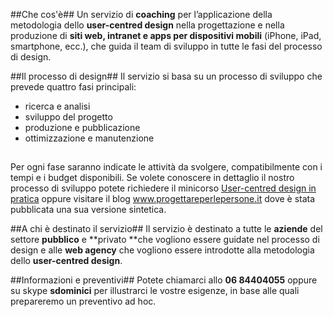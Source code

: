 ##Che cos'è##
Un servizio di **coaching** per l’applicazione della metodologia dello **user-centred design** nella progettazione e nella produzione di **siti web, intranet e apps per dispositivi mobili** (iPhone, iPad, smartphone, ecc.), che guida il team di sviluppo in tutte le fasi del processo di design.

##Il processo di design##
Il servizio si basa su un processo di sviluppo che prevede quattro fasi principali:

- ricerca e analisi
- sviluppo del progetto
- produzione e pubblicazione
- ottimizzazione e manutenzione

##
Per ogni fase saranno indicate le attività da svolgere, compatibilmente con i tempi e i budget disponibili. Se volete conoscere in dettaglio il nostro processo di sviluppo potete richiedere il minicorso <a href="interna.asp?p=16">User-centred design in pratica</a> oppure visitare il blog <a href="http://www.progettareperlepersone.it/dblog/storico.asp?s=Corso+UCD">www.progettareperlepersone.it</a> dove è stata pubblicata una sua versione sintetica.

##A chi è destinato il servizio##
Il servizio è destinato a tutte le **aziende** del settore **pubblico** e **privato **che vogliono essere guidate nel processo di design e alle **web agency** che vogliono essere introdotte alla metodologia dello **user-centred design**.

##Informazioni e preventivi##
Potete chiamarci allo **06 84404055** oppure su skype **sdominici** per illustrarci le vostre esigenze, in base alle quali prepareremo un preventivo ad hoc.


